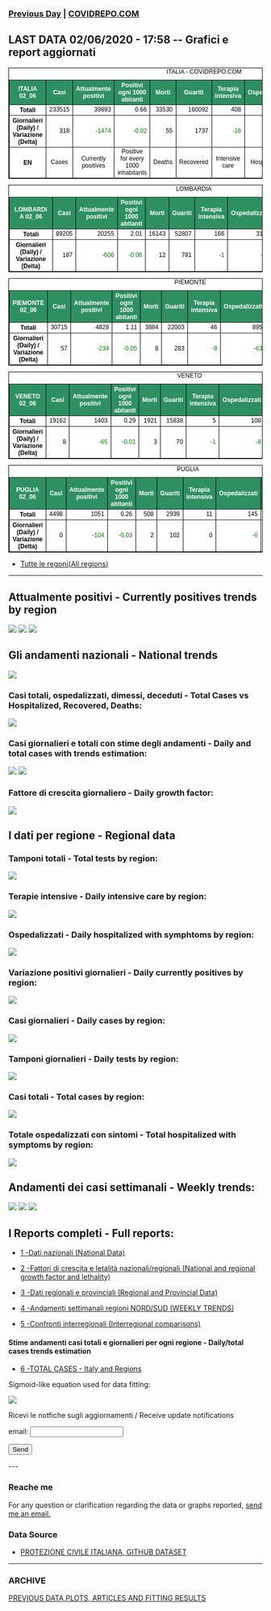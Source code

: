 <!-- start -->
### [Previous Day](/index_01_06.md) | <a href="https://marcelchiarello.github.io/showdata/">COVIDREPO.COM</a>
## LAST DATA 02/06/2020 - 17:58 -- Grafici e report aggiornati

<table style=" color:black; font-size:12; font-family:arial; text-align:center; " cellpadding="2.5" cellspacing="0" border="1" bordercolor="black" bgcolor="#FFFFFF">
<caption>ITALIA - COVIDREPO.COM</caption>
<tr style="color:#FFFFFF;background:#2E9061">
<th>ITALIA 02_06</th>
<th>Casi</th>
<th>Attualmente positivi</th>
<th>Positivi ogni 1000 abitanti</th>
<th>Morti</th>
<th>Guariti</th>
<th>Terapia intensiva</th>
<th>Ospedalizzati</th>
<th>Ricoverati con sintomi</th>
<th>Isolamento domiciliare</th>
<th>Tamponi</th>
</tr>
<tr>
<th>Totali</th>
<td align="right"> 233515</td>
<td align="right"> 39893</td>
<td align="right"> 0.66</td>
<td align="right"> 33530</td>
<td align="right"> 160092</td>
<td align="right"> 408</td>
<td align="right"> 6324</td>
<td align="right"> 5916</td>
<td align="right"> 33569</td>
<td align="right"> 3962292</td>
</tr>
<tr>
<th>Giornalieri (Daily) / Variazione (Delta)</th>
<td align="right"> 318</td>
<td align="right" style=" color:green; "> -1474</td>
<td align="right" style=" color:green; "> -0.02</td>
<td align="right"> 55</td>
<td align="right"> 1737</td>
<td align="right" style=" color:green; "> -16</td>
<td align="right" style=" color:green; "> -199</td>
<td align="right" style=" color:green; "> -183</td>
<td align="right" style=" color:green; "> -1275</td>
<td align="right"> 52159</td>
</tr>
<tr>
<th>EN</th>
<td>Cases</td>
<td>Currently positives</td>
<td>Positive for every 1000 inhabitants</td>
<td>Deaths</td>
<td>Recovered</td>
<td>Intensive care</td>
<td>Hospitalized</td>
<td>Hospitalized with symptoms</td>
<td>Home isolation</td>
<td>Tests</td>
</tr>
</table>

<table style=" color:black; font-size:12; font-family:arial; text-align:center; " cellpadding="2.5" cellspacing="0" border="1" bordercolor="black" bgcolor="#FFFFFF">
<caption>LOMBARDIA</caption>
<tr style="color:#FFFFFF;background:#2E9061">
<th>LOMBARDIA 02_06</th>
<th>Casi</th>
<th>Attualmente positivi</th>
<th>Positivi ogni 1000 abitanti</th>
<th>Morti</th>
<th>Guariti</th>
<th>Terapia intensiva</th>
<th>Ospedalizzati</th>
<th>Ricoverati con sintomi</th>
<th>Isolamento domiciliare</th>
<th>Tamponi</th>
</tr>
<tr>
<th>Totali</th>
<td align="right"> 89205</td>
<td align="right"> 20255</td>
<td align="right"> 2.01</td>
<td align="right"> 16143</td>
<td align="right"> 52807</td>
<td align="right"> 166</td>
<td align="right"> 3187</td>
<td align="right"> 3021</td>
<td align="right"> 17068</td>
<td align="right"> 766122</td>
</tr>
<tr>
<th>Giornalieri (Daily) / Variazione (Delta)</th>
<td align="right"> 187</td>
<td align="right" style=" color:green; "> -606</td>
<td align="right" style=" color:green; "> -0.06</td>
<td align="right"> 12</td>
<td align="right"> 781</td>
<td align="right" style=" color:green; "> -1</td>
<td align="right" style=" color:green; "> -65</td>
<td align="right" style=" color:green; "> -64</td>
<td align="right" style=" color:green; "> -541</td>
<td align="right"> 8676</td>
</tr>
</table>

<table style=" color:black; font-size:12; font-family:arial; text-align:center; " cellpadding="2.5" cellspacing="0" border="1" bordercolor="black" bgcolor="#FFFFFF">
<caption>PIEMONTE</caption>
<tr style="color:#FFFFFF;background:#2E9061">
<th>PIEMONTE 02_06</th>
<th>Casi</th>
<th>Attualmente positivi</th>
<th>Positivi ogni 1000 abitanti</th>
<th>Morti</th>
<th>Guariti</th>
<th>Terapia intensiva</th>
<th>Ospedalizzati</th>
<th>Ricoverati con sintomi</th>
<th>Isolamento domiciliare</th>
<th>Tamponi</th>
</tr>
<tr>
<th>Totali</th>
<td align="right"> 30715</td>
<td align="right"> 4828</td>
<td align="right"> 1.11</td>
<td align="right"> 3884</td>
<td align="right"> 22003</td>
<td align="right"> 46</td>
<td align="right"> 895</td>
<td align="right"> 849</td>
<td align="right"> 3933</td>
<td align="right"> 325097</td>
</tr>
<tr>
<th>Giornalieri (Daily) / Variazione (Delta)</th>
<td align="right"> 57</td>
<td align="right" style=" color:green; "> -234</td>
<td align="right" style=" color:green; "> -0.05</td>
<td align="right"> 8</td>
<td align="right"> 283</td>
<td align="right" style=" color:green; "> -8</td>
<td align="right" style=" color:green; "> -63</td>
<td align="right" style=" color:green; "> -55</td>
<td align="right" style=" color:green; "> -171</td>
<td align="right"> 3621</td>
</tr>
</table>

<table style=" color:black; font-size:12; font-family:arial; text-align:center; " cellpadding="2.5" cellspacing="0" border="1" bordercolor="black" bgcolor="#FFFFFF">
<caption>VENETO</caption>
<tr style="color:#FFFFFF;background:#2E9061">
<th>VENETO 02_06</th>
<th>Casi</th>
<th>Attualmente positivi</th>
<th>Positivi ogni 1000 abitanti</th>
<th>Morti</th>
<th>Guariti</th>
<th>Terapia intensiva</th>
<th>Ospedalizzati</th>
<th>Ricoverati con sintomi</th>
<th>Isolamento domiciliare</th>
<th>Tamponi</th>
</tr>
<tr>
<th>Totali</th>
<td align="right"> 19162</td>
<td align="right"> 1403</td>
<td align="right"> 0.29</td>
<td align="right"> 1921</td>
<td align="right"> 15838</td>
<td align="right"> 5</td>
<td align="right"> 108</td>
<td align="right"> 103</td>
<td align="right"> 1295</td>
<td align="right"> 690267</td>
</tr>
<tr>
<th>Giornalieri (Daily) / Variazione (Delta)</th>
<td align="right"> 8</td>
<td align="right" style=" color:green; "> -65</td>
<td align="right" style=" color:green; "> -0.01</td>
<td align="right"> 3</td>
<td align="right"> 70</td>
<td align="right" style=" color:green; "> -1</td>
<td align="right" style=" color:green; "> -8</td>
<td align="right" style=" color:green; "> -7</td>
<td align="right" style=" color:green; "> -57</td>
<td align="right"> 14333</td>
</tr>
</table>

<table style=" color:black; font-size:12; font-family:arial; text-align:center; " cellpadding="2.5" cellspacing="0" border="1" bordercolor="black" bgcolor="#FFFFFF">
<caption>PUGLIA</caption>
<tr style="color:#FFFFFF;background:#2E9061">
<th>PUGLIA 02_06</th>
<th>Casi</th>
<th>Attualmente positivi</th>
<th>Positivi ogni 1000 abitanti</th>
<th>Morti</th>
<th>Guariti</th>
<th>Terapia intensiva</th>
<th>Ospedalizzati</th>
<th>Ricoverati con sintomi</th>
<th>Isolamento domiciliare</th>
<th>Tamponi</th>
</tr>
<tr>
<th>Totali</th>
<td align="right"> 4498</td>
<td align="right"> 1051</td>
<td align="right"> 0.26</td>
<td align="right"> 508</td>
<td align="right"> 2939</td>
<td align="right"> 11</td>
<td align="right"> 145</td>
<td align="right"> 134</td>
<td align="right"> 906</td>
<td align="right"> 121460</td>
</tr>
<tr>
<th>Giornalieri (Daily) / Variazione (Delta)</th>
<td align="right"> 0</td>
<td align="right" style=" color:green; "> -104</td>
<td align="right" style=" color:green; "> -0.03</td>
<td align="right"> 2</td>
<td align="right"> 102</td>
<td align="right"> 0</td>
<td align="right" style=" color:green; "> -6</td>
<td align="right" style=" color:green; "> -6</td>
<td align="right" style=" color:green; "> -98</td>
<td align="right"> 1810</td>
</tr>
</table>

- [Tutte le regoni(All regions)](/Tables/regionsTable_02_06.md)

---

## Attualmente positivi - Currently positives trends by region
<img src="https://covidrepo.com/RUN_02_06/RUN4/RUN_INTEREGION_16.png">
<img src="https://covidrepo.com/RUN_02_06/RUN4/RUN_INTEREGION_17.png">
<img src="https://covidrepo.com/RUN_02_06/RUN4/RUN_INTEREGION_18.png">

## Gli andamenti nazionali - National trends
<img src="https://marcelchiarello.github.io/showdata/RUN_02_06/RUN0/RUN_DATA_ITALIA_01.png">

### Casi totali, ospedalizzati, dimessi, deceduti - Total Cases vs Hospitalized, Recovered, Deaths:
<img src="https://marcelchiarello.github.io/showdata/RUN_02_06/RUN0/RUN_DATA_ITALIA_02.png">

### Casi giornalieri e totali con stime degli andamenti - Daily and total cases with trends estimation:
<img src="https://marcelchiarello.github.io/showdata/RUN_02_06/RUN1/RUN_DATA_FIT_TOTAL_CASES_ITALY_REGIONS_01.png">
<img src="https://marcelchiarello.github.io/showdata/RUN_02_06/RUN1/RUN_DATA_FIT_TOTAL_CASES_ITALY_REGIONS_02.png">

### Fattore di crescita giornaliero - Daily growth factor:
<img src="https://marcelchiarello.github.io/showdata/RUN_02_06/RUN6/RUN_FACTORS_01.png">

## I dati per regione - Regional data

### Tamponi totali - Total tests by region:
<img src="https://marcelchiarello.github.io/showdata/RUN_02_06/RUN4/RUN_INTEREGION_02.png">

### Terapie intensive - Daily intensive care by region:
<img src="https://marcelchiarello.github.io/showdata/RUN_02_06/RUN4/RUN_INTEREGION_13.png">

### Ospedalizzati - Daily hospitalized with symphtoms by region:
<img src="https://marcelchiarello.github.io/showdata/RUN_02_06/RUN4/RUN_INTEREGION_14.png">

### Variazione positivi giornalieri - Daily currently positives by region:
<img src="https://marcelchiarello.github.io/showdata/RUN_02_06/RUN4/RUN_INTEREGION_15.png">

### Casi giornalieri - Daily cases by region:
<img src="https://marcelchiarello.github.io/showdata/RUN_02_06/RUN4/RUN_INTEREGION_11.png">

### Tamponi giornalieri - Daily tests by region:
<img src="https://marcelchiarello.github.io/showdata/RUN_02_06/RUN4/RUN_INTEREGION_12.png">

### Casi totali - Total cases by region:
<img src="https://marcelchiarello.github.io/showdata/RUN_02_06/RUN4/RUN_INTEREGION_01.png">

### Totale ospedalizzati con sintomi - Total hospitalized with symptoms by region:
<img src="https://marcelchiarello.github.io/showdata/RUN_02_06/RUN4/RUN_INTEREGION_05.png">

## Andamenti dei casi settimanali - Weekly trends:
<img src="https://marcelchiarello.github.io/showdata/RUN_02_06/RUN5/RUN_NEWTRENDS_01.png">
<img src="https://marcelchiarello.github.io/showdata/RUN_02_06/RUN5/RUN_NEWTRENDS_02.png">
<img src="https://marcelchiarello.github.io/showdata/RUN_02_06/RUN5/RUN_NEWTRENDS_03.png">

## I Reports completi - Full reports:

- [1 -Dati nazionali (National Data)](/RUN_02_06/RUN0/RUN.html)

- [2 -Fattori di crescita e letalità nazionali/regionali (National and regional growth factor and lethality)](/RUN_02_06/RUN6/RUN.html)

- [3 -Dati regionali e provinciali (Regional and Provincial Data)](/RUN_02_06/RUN2/RUN.html)

- [4 -Andamenti settimanali regioni NORD/SUD (WEEKLY TRENDS)](/RUN_02_06/RUN5/RUN.html)

- [5 -Confronti interregionali (Interregional comparisons)](/RUN_02_06/RUN4/RUN.html)

#### Stime andamenti casi totali e giornalieri per ogni regione - Daily/total cases trends estimation

- [6 -TOTAL CASES - Italy and Regions](/RUN_02_06/RUN1/RUN.html)

Sigmoid-like equation used for data fitting:

<img src="https://latex.codecogs.com/svg.latex?Sig = \frac{a}{e^{b(x+c)} + a_1e^{b_1(x+c_1)} - d}" border="0"/>

Ricevi le notfiche sugli aggiornamenti / Receive update notifications
<form
action="https://formspree.io/mgenvwep"
method="POST"
>
<label>
email:
<input type="text" name="_replyto">
</label>

<!-- your other form fields go here -->

<button type="submit">Send</button>
</form>
---

### Reache me

For any question or clarification regarding the data or graphs reported, <a href="mailto:marcello.chiarello@outlook.com">send me an email.</a>


### Data Source

- [PROTEZIONE CIVILE ITALIANA, GITHUB DATASET](https://github.com/pcm-dpc/COVID-19)

---

### ARCHIVE
[PREVIOUS DATA,PLOTS, ARTICLES AND FITTING RESULTS](/archive.md)
